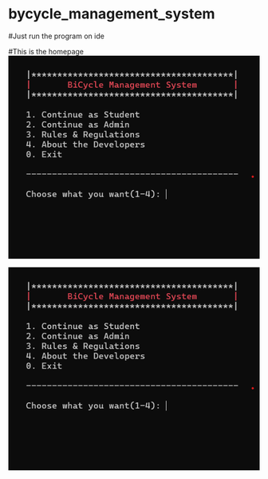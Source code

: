 # bycycle_management_system

#Just run the program on ide

#This is the homepage
![Home](https://raw.githubusercontent.com/ashikulislam30/bycycle_management_system/main/img/Screenshot%202024-09-11%20144834.png)


![about](https://raw.githubusercontent.com/ashikulislam30/bycycle_management_system/main/img/Screenshot%202024-09-11%20144834.png)
